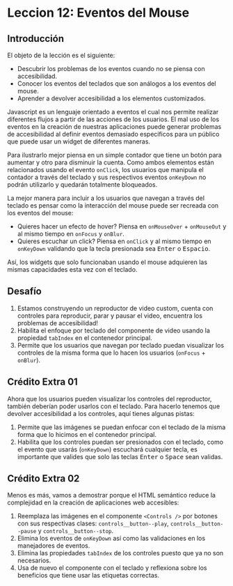 # Leccion 12: Eventos del Mouse


## Introducción

El objeto de la lección es el siguiente:

- Descubrir los problemas de los eventos cuando no se piensa con accesibilidad.
- Conocer los eventos del teclados que son análogos a los eventos del mouse.
- Aprender a devolver accesibilidad a los elementos customizados.

Javascript es un lenguaje orientado a eventos el cual nos permite realizar diferentes flujos a partir de las acciones de los usuarios. El mal uso de los eventos en la creación de nuestras aplicaciones puede generar problemas de accesibilidad al definir eventos demasiado específicos para un público que puede usar un widget de diferentes maneras.

Para ilustrarlo mejor piensa en un simple contador que tiene un botón para aumentar y otro para disminuir la cuenta. Como ambos elementos están relacionados usando el evento `onClick`, los usuarios que manipula el contador a través del teclado y sus respectivos eventos `onKeyDown` no podrán utilizarlo y quedarán totalmente bloqueados.

La mejor manera para incluir a los usuarios que navegan a través del teclado es pensar como la interacción del mouse puede ser recreada con los eventos del mouse:

- Quieres hacer un efecto de hover? Piensa en `onMouseOver` + `onMouseOut` y al mismo tiempo en `onFocus` y `onBlur`.
- Quieres escuchar un click? Piensa en `onClick` y al mismo tiempo en `onKeyDown` validando que la tecla presionada sea <kbd>Enter</kbd> o <kbd>Espacio</kbd>.

Así, los widgets que solo funcionaban usando el mouse adquieren las mismas capacidades esta vez con el teclado.

## Desafío

1. Estamos construyendo un reproductor de video custom, cuenta con controles para reproducir, parar y pausar el video, encuentra los problemas de accesibilidad!
2. Habilita el enfoque por teclado del componente de video usando la propiedad `tabIndex` en el contenedor principal.
3. Permite que los usuarios que navegan por teclado puedan visualizar los controles de la misma forma que lo hacen los usuarios (`onFocus` + `onBlur`).

## Crédito Extra 01

Ahora que los usuarios pueden visualizar los controles del reproductor, también deberían poder usarlos con el teclado. Para hacerlo tenemos que devolver accesibilidad a los controles, aquí tienes algunas pistas:

1. Permite que las imágenes se puedan enfocar con el teclado de la misma forma que lo hicimos en el contenedor principal.
2. Habilita que los controles puedan ser presionados con el teclado, como el evento que usarás (`onKeyDown`) escuchará cualquier tecla, es importante que valides que solo las teclas <kbd>Enter</kbd> o <kbd>Space</kbd> sean validas.

## Crédito Extra 02

Menos es más, vamos a demostrar porque el HTML semántico reduce la complejidad en la creación de aplicaciones web accesibles:

1. Reemplaza las imágenes en el componente `<Controls />` por botones con sus respectivas clases: `controls__button--play`, `controls__button--pause` y `controls__button--stop`.
2. Elimina los eventos de `onKeyDown` así como las validaciones en los manejadores de eventos.
3. Elimina las propiedades `tabIndex` de los controles puesto que ya no son necesarios.
4. Usa de nuevo el componente con el teclado y reflexiona sobre los beneficios que tiene usar las etiquetas correctas.

